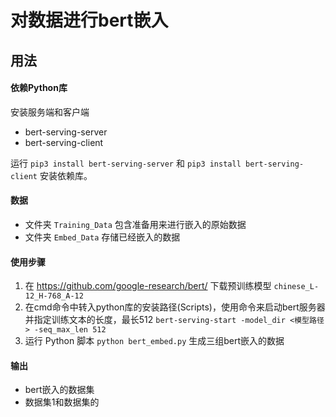 # 对数据进行bert嵌入
## 用法
#### 依赖Python库
安装服务端和客户端
- bert-serving-server
- bert-serving-client

运行 `pip3 install bert-serving-server` 和 `pip3 install bert-serving-client` 安装依赖库。

#### 数据
- 文件夹 `Training_Data` 包含准备用来进行嵌入的原始数据
- 文件夹 `Embed_Data` 存储已经嵌入的数据

#### 使用步骤
1. 在 https://github.com/google-research/bert/ 下载预训练模型 `chinese_L-12_H-768_A-12`
2. 在cmd命令中转入python库的安装路径(Scripts)，使用命令来启动bert服务器并指定训练文本的长度，最长512
   `bert-serving-start -model_dir <模型路径> -seq_max_len 512`
3. 运行 Python 脚本 `python bert_embed.py` 生成三组bert嵌入的数据

#### 输出
- bert嵌入的数据集
- 数据集1和数据集的